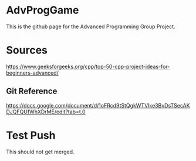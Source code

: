 # AdvProgGame
This is the github page for the Advanced Programming Group Project.

# Sources
https://www.geeksforgeeks.org/cpp/top-50-cpp-project-ideas-for-beginners-advanced/

## Git Reference
https://docs.google.com/document/d/1oFRcd9tStQgkWTVIke3BvDsTSecAKDJQFQUfWhXDrME/edit?tab=t.0


# Test Push
This should not get merged.